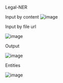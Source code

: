Legal-NER

Input by content
![image](https://github.com/tatuphi/Legal-NER/assets/45401254/3c53b2c8-38c4-440f-87eb-80812de8cdcd)

Input by file url

![image](https://github.com/tatuphi/Legal-NER/assets/45401254/f25bbcce-2e6e-4025-8a51-22e2e94f2133)


Output

![image](https://github.com/tatuphi/Legal-NER/assets/45401254/7d8a0477-045e-4e2c-9ee2-4be5bd203add)

Entities

![image](https://github.com/tatuphi/Legal-NER/assets/45401254/cf233cb5-a24f-4267-b609-2f4df6f2a24a)


